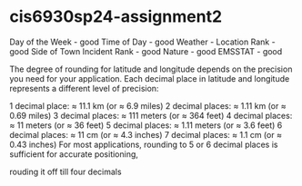 # cis6930sp24-assignment2
Day of the Week	 - good
Time of Day - good
Weather	- 
Location Rank - good
Side of Town
Incident Rank - good
Nature - good
EMSSTAT - good


The degree of rounding for latitude and longitude depends on the precision you need for your application. Each decimal place in latitude and longitude represents a different level of precision:

1 decimal place: ≈ 11.1 km (or ≈ 6.9 miles)
2 decimal places: ≈ 1.11 km (or ≈ 0.69 miles)
3 decimal places: ≈ 111 meters (or ≈ 364 feet)
4 decimal places: ≈ 11 meters (or ≈ 36 feet)
5 decimal places: ≈ 1.11 meters (or ≈ 3.6 feet)
6 decimal places: ≈ 11 cm (or ≈ 4.3 inches)
7 decimal places: ≈ 1.1 cm (or ≈ 0.43 inches)
For most applications, rounding to 5 or 6 decimal places is sufficient for accurate positioning, 

rouding it off till four decimals